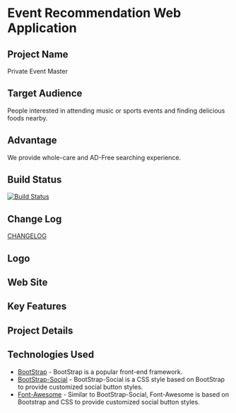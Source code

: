 # Event Recommendation Web Application

## Project Name

Private Event Master

## Target Audience

People interested in attending music or sports events and finding delicious foods nearby.

## Advantage

We provide whole-care and AD-Free searching experience.

## Build Status

[![Build Status](https://travis-ci.org/DukeCode/Java-Web-Application---Event-Recommendation.svg?branch=master)](https://travis-ci.org/DukeCode/Java-Web-Application---Event-Recommendation)

## Change Log

[CHANGELOG](CHANGELOG.md)

## Logo

## Web Site

## Key Features

## Project Details

## Technologies Used
- [BootStrap](http://getbootstrap.com) - BootStrap is a popular front-end framework.
- [BootStrap-Social](bootstrap-social) - BootStrap-Social is a CSS style based on BootStrap to provide customized social     button styles.
- [Font-Awesome](http://fontawesome.io) - Similar to BootStrap-Social, Font-Awesome is based on Bootstrap and CSS to provide customized social button styles.
